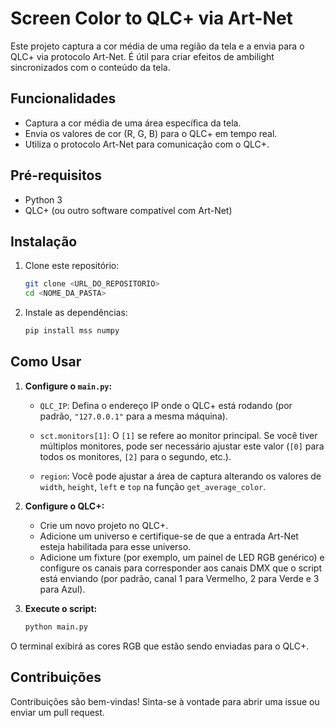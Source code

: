 # Screen Color to QLC+ via Art-Net

Este projeto captura a cor média de uma região da tela e a envia para o QLC+ via protocolo Art-Net. É útil para criar efeitos de ambilight sincronizados com o conteúdo da tela.

## Funcionalidades

- Captura a cor média de uma área específica da tela.
- Envia os valores de cor (R, G, B) para o QLC+ em tempo real.
- Utiliza o protocolo Art-Net para comunicação com o QLC+.

## Pré-requisitos

- Python 3
- QLC+ (ou outro software compatível com Art-Net)

## Instalação

1. Clone este repositório:
   ```bash
   git clone <URL_DO_REPOSITORIO>
   cd <NOME_DA_PASTA>
   ```

2. Instale as dependências:
   ```bash
   pip install mss numpy
   ```

## Como Usar

1. **Configure o `main.py`:**
   - `QLC_IP`: Defina o endereço IP onde o QLC+ está rodando (por padrão, `"127.0.0.1"` para a mesma máquina).
   
   - `sct.monitors[1]`: O `[1]` se refere ao monitor principal. Se você tiver múltiplos monitores, pode ser necessário ajustar este valor (`[0]` para todos os monitores, `[2]` para o segundo, etc.).
   - `region`: Você pode ajustar a área de captura alterando os valores de `width`, `height`, `left` e `top` na função `get_average_color`.

2. **Configure o QLC+:**
   - Crie um novo projeto no QLC+.
   - Adicione um universo e certifique-se de que a entrada Art-Net esteja habilitada para esse universo.
   - Adicione um fixture (por exemplo, um painel de LED RGB genérico) e configure os canais para corresponder aos canais DMX que o script está enviando (por padrão, canal 1 para Vermelho, 2 para Verde e 3 para Azul).

3. **Execute o script:**
   ```bash
   python main.py
   ```

O terminal exibirá as cores RGB que estão sendo enviadas para o QLC+.

## Contribuições

Contribuições são bem-vindas! Sinta-se à vontade para abrir uma issue ou enviar um pull request.